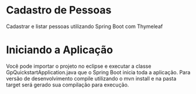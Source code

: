 # Cadastro de Pessoas

Cadastrar e listar pessoas utilizando Spring Boot com Thymeleaf

# Iniciando a Aplicação

Você pode importar o projeto no eclipse e executar a classe GpQuickstartApplication.java que o Spring Boot inicia toda a aplicação. Para versão de desenvolvimento compile utilizando o mvn install e na pasta target será gerado sua compilação para execução.
